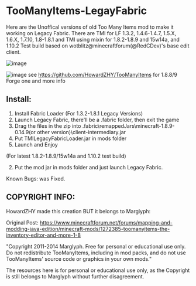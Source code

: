 # TooManyItems-LegayFabric

Here are the Unoffical versions of old Too Many Items mod to make it working on Legacy Fabric. There are TMI for LF 1.3.2, 1.4.6-1.4.7, 1.5.X, 1.6.X, 1.7.10, 1.8-1.8.1
and TMI using mixin for 1.8.2-1.8.9 and 15w14a, and 1.10.2 Test build based on wotblitz@minecraftforum(@RedCDev)'s base edit client.

![image](https://github.com/HowardZHY/TooManyItems-LegayFabric/blob/1.8.9/TMILF.png)

![image](https://github.com/HowardZHY/TooManyItems-LegayFabric/blob/1.8.9/TMI15w14a.png)
see https://github.com/HowardZHY/TooManyItems for 1.8.8/9 Forge one and more info

## Install:
1. Install Fabric Loader
(For 1.3.2-1.8.1 Legacy Versions)
2. Launch Legacy Fabric, there'll be a .fabric folder, then exit the game
3. Drag the files in the zip into .fabric\remappedJars\minecraft-1.8.9-0.14.9(or other version)\client-intermediary.jar
4. Put TMILegacyFabricLoader.jar in mods folder
5. Launch and Enjoy

(For latest 1.8.2-1.8.9/15w14a and 1.10.2 test build)

2. Put the mod jar in mods folder and just launch Legacy Fabric.

Known Bugs: was Fixed.

## COPYRIGHT INFO:

HowardZHY made this creation BUT it belongs to Marglyph:

Original Post: https://www.minecraftforum.net/forums/mapping-and-modding-java-edition/minecraft-mods/1272385-toomanyitems-the-inventory-editor-and-more-1-8

"Copyright 2011-2014 Marglyph. Free for personal or educational use only. Do not redistribute TooManyItems, including in mod packs, and do not use TooManyItems' source code or graphics in your own mods."

The resources here is for personal or educational use only, as the Copyright is still belongs to Marglyph without further disagreement.
